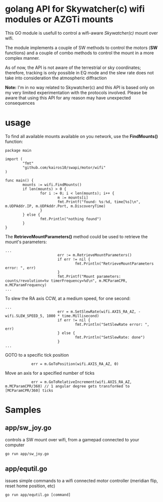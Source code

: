 # golang API for Skywatcher(c) wifi modules or AZGTi mounts
This GO module is usefull to control a wifi-aware *Skywatcher(c)* mount over wifi.

The module implements a couple of SW methods to control the motors (**SW** functions) and a couple of combo methods to control the mount in a more complex manner.

As of now, the API is not aware of the terrestrial or sky coordinates; therefore, tracking is only possible in EQ mode and the slew rate does not take into consideration the atmospheric diffraction

**Note:** I'm in no way related to Skywatcher(c) and this API is based only on my very limited experimentation with the protocols involved. Please be aware that using this API for any reason may have unexpected consequences

# usage
To find all available mounts available on you network, use the **FindMounts()** function:
```
package main

import (
        "fmt"
        "github.com/kairos10/swapi/motor/wifi"
)

func main() {
        mounts := wifi.FindMounts()
        if len(mounts) > 0 {
                for i := 0; i < len(mounts); i++ {
                        m := mounts[i]
                        fmt.Printf("found: %s:%d, time[%s]\n", m.UDPAddr.IP, m.UDPAddr.Port, m.DiscoveryTime)
                }
        } else {
                fmt.Println("nothing found")
        }
}
```

The **RetrieveMountParameters()** method could be used to retrieve the mount's parameters:
```
...
                        err := m.RetrieveMountParameters()
                        if err != nil {
                                fmt.Println("RetrieveMountParameters error: ", err)
                        }
                        fmt.Printf("Mount parameters: counts/revolution=%v timerFrequency=%d\n", m.MCParamCPR, m.MCParamFrequency)
...
```

To slew the RA axis CCW, at a medium speed, for one second:
```
...
                        err = m.SetSlewRate(wifi.AXIS_RA_AZ, -wifi.SLEW_SPEED_5, 1000 * time.Millisecond)
                        if err != nil {
                                fmt.Println("SetSlewRate error: ", err)
                        } else {
                                fmt.Println("SetSlewRate: done")
                        }
...
```

GOTO to a specific tick position
```
			err = m.GoToPosition(wifi.AXIS_RA_AZ, 0)
```

Move an axis for a specified number of ticks
```
			err = m.GoToRelativeIncrement(wifi.AXIS_RA_AZ, m.MCParamCPR/360) // 1 angular degree gets transformed to [MCParamCPR/360] ticks
```

# Samples

## app/sw_joy.go
controls a SW mount over wifi, from a gamepad connected to your computer
```
go run app/sw_joy.go
```

## app/equtil.go
issues simple commands to a wifi connected motor controller (meridian flip, reset home position, etc)
```
go run app/equtil.go [command]
```
